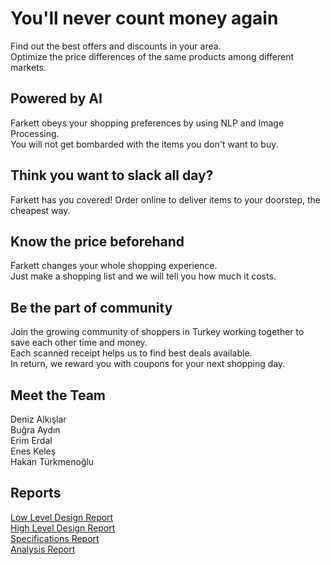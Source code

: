 # You'll never count money again

Find out the best offers and discounts in your area.  
Optimize the price differences of the same products among different markets.

## Powered by AI

Farkett obeys your shopping preferences by using NLP and Image Processing.  
You will not get bombarded with the items you don't want to buy.

## Think you want to slack all day?

Farkett has you covered! Order online to deliver items to your doorstep, the cheapest way.

## Know the price beforehand

Farkett changes your whole shopping experience.  
Just make a shopping list and we will tell you how much it costs.

## Be the part of community

Join the growing community of shoppers in Turkey working together to save each other time and money.  
Each scanned receipt helps us to find best deals available.  
In return, we reward you with coupons for your next shopping day.

## Meet the Team

Deniz Alkışlar  
Buğra Aydın  
Erim Erdal  
Enes Keleş  
Hakan Türkmenoğlu  

## Reports
[Low Level Design Report](docs/LowLevelDesignReport.pdf)  
[High Level Design Report](docs/HighLevelDesignReport.pdf)  
[Specifications Report](/docs/SpecificationsReport.pdf)  
[Analysis Report](/docs/AnalysisReport.pdf)

